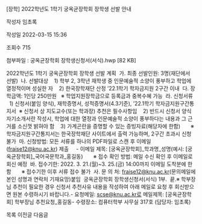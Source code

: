 [장학] 2022학년도 1학기 궁옥균장학회 장학생 선발 안내



작성자
임초록


작성일
2022-03-15 15:36


조회수
715


첨부파일 : 궁옥균장학회 장학생신청서(서식).hwp [82 KB]


﻿2022학년도 1학기 궁옥균장학회 장학생 선발 계획  가. 최종 선발인원: 3명(재단에서 선발)  나. 선발대상    1) 학부 2, 3학년 재학생 중 인문예술적 소양이 풍부하고 학업에 열정적이며 성실한 자    2) 한국장학재단 산정 ’22.1학기 학자금지원 2구간 이내  다. 장학금액: 1인당 250만원   ※ 학업지원장학금으로 등록금과 중복수혜 가능  라. 신청서류    1) 신청서(붙임 양식), 재학증명서, 성적증명서(4.3기준), ’22.1학기 학자금지원구간통지서  ※ 신청서 상 지도교수(또는 학과장) 추천은 필수사항임    2) 반드시 신청서 양식 자기소개서란 작성시, 학업에 대한 열정과 인문예술적 소양이 풍부하다는 내용과 그 근거를 소신껏 밝혀야 함    3) 가계곤란을 증명할 수 있는 증빙자료(해당자에 한함)       ※ 학자금지원구간통지서는 한국장학재단 사이트에서 출력 가능하며, 2구간 초과시 신청 불가  마. 신청방법: 모든 서류를 하나의 PDF파일로 스캔 후 이메일(fraise12@knu.ac.kr) 제출     - 이메일 제목: [궁옥균장학회]\_학과명\_성명(예시: [궁옥균장학회]\_국어국문학과\_홍길동)       ※ 접수 확인 방법: 메일 수신 확인 후 이메일로 회신 예정  바. 접수기한: 2022. 3. 21.(월)~3. 25.(금) 14:00까지 이메일 도착분에 한함       ※ 접수기한 이후 서류 접수 불가  사. 문 의 처: fraise12@knu.ac.kr(문의메일에 본인 성명과 연락처 기재요망)붙임  궁옥균장학회 장학생신청서(서식) 1부.  끝.※ 학부장님 추천이 필요한 경우 신청서 추천사유 내용을 작성하여 아래 메일로 요청 후 회신받으면 원본 수령하시기 바랍니다.- 요청메일: scse@knu.ac.kr로 메일제목: [궁옥균장학회] 학부장님 추천요청\_홍길동- 수령장소: 컴퓨터학부 사무실 317호 (담당자: 임초록)





목록
이전글
다음글




